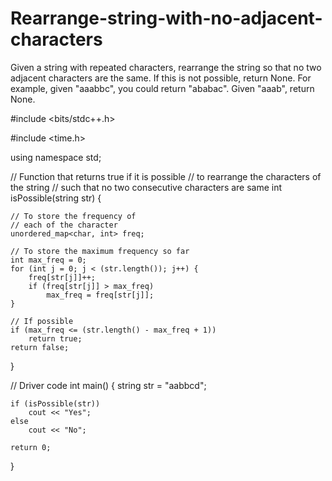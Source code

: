 # Rearrange-string-with-no-adjacent-characters
Given a string with repeated characters, rearrange the string so that no two adjacent characters are the same. If this is not possible, return None.  For example, given "aaabbc", you could return "ababac". Given "aaab", return None.

#include <bits/stdc++.h> 

#include <time.h> 

using namespace std; 
  
// Function that returns true if it is possible 
// to rearrange the characters of the string 
// such that no two consecutive characters are same 
int isPossible(string str) 
{ 
  
    // To store the frequency of 
    // each of the character 
    unordered_map<char, int> freq; 
  
    // To store the maximum frequency so far 
    int max_freq = 0; 
    for (int j = 0; j < (str.length()); j++) { 
        freq[str[j]]++; 
        if (freq[str[j]] > max_freq) 
            max_freq = freq[str[j]]; 
    } 
  
    // If possible 
    if (max_freq <= (str.length() - max_freq + 1)) 
        return true; 
    return false; 
} 
  
// Driver code 
int main() 
{ 
    string str = "aabbcd"; 
  
    if (isPossible(str)) 
        cout << "Yes"; 
    else
        cout << "No"; 
  
    return 0; 
} 
